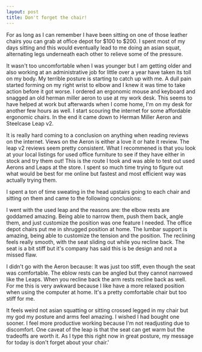 ```yaml
---
layout: post
title: Don't forget the chair!
---
```


For as long as I can remember I have been sitting on one of those leather chairs you can grab at office depot for $100 to $200. I spent most of my days sitting and this would eventually lead to me doing an asian squat, alternating legs underneath each other to relieve some of the pressure. 

It wasn't too uncomfortable when I was younger but I am getting older and also working at an administrative job for little over a year have taken its toll on my body. My terrible posture is starting to catch up with me.
A dull pain started forming on my right wrist to elbow and I knew it was time to take action before it got worse. I ordered an ergonomic mouse and keyboard and snagged an old herman miller aeron to use at my work desk.
This seems to have helped at work but afterwards when I come home, I'm on my desk for another few hours as well. 
I start scouring the internet for some affordable ergonomic chairs. In the end it came down to Herman Miller Aeron and Steelcase Leap v2. 

It is really hard coming to a conclusion on anything when reading reviews on the internet. Views on the Aeron is either a love it or hate it review. The leap v2 reviews seem pretty consistent. What I recommened is that you look at your local listings for used office furniture to see if they have either in stock and try them out! This is the route I took and was able to test out used Aerons and Leaps at the store. I spent so much time trying to figure out what would be best for me online but fastest and most efficient way was actually trying them. 

I spent a ton of time sweating in the head upstairs going to each chair and sitting on them and came to the following conclusions:

I went with the used leap and the reasons are: 
    the elbow rests are goddamed amazing. Being able to narrow them, push them back, angle them, and just customize the position was one feature I needed. The office depot chairs put me in shrugged position at home. The lumbar support is amazing, being able to customize the tension and the position. The reclining feels really smooth, with the seat sliding out while you recline back. The seat is a bit stiff but it's company has said this is be design and not a missed flaw. 

I didn't go with the Aeron because: 
    It was just too stiff, even though the seat was comfortable. The eblow rests can be angled but they cannot narrowed like the Leaps. When you recline back the arm rests recline back as well. For me this is very awkward because I like have a more relaxed position when using the computer at home. It's a pretty comfortable chair but too stiff for me.

It feels weird not asian squatting or sitting crossed legged in my chair but my god my posture and arms feel amazing. I wished I had bought one sooner. I feel more productive working because I'm not readjusting due to discomfort. One caveat of the leap is that the seat can get warm but the tradeoffs are worth it. As I type this right now in great posture, my message for today is don't forget about your chair.'

